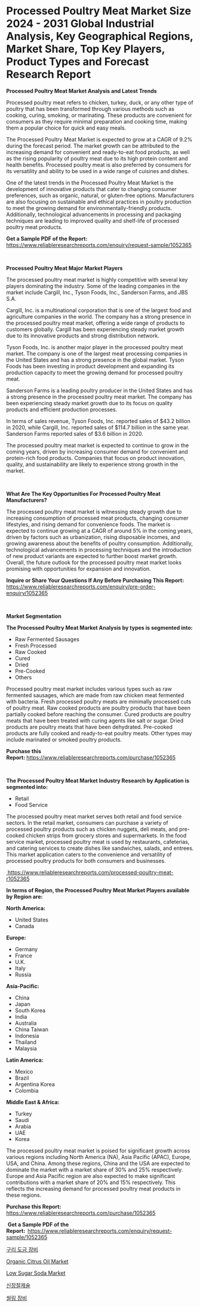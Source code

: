 <p><h1>Processed Poultry Meat Market Size 2024 - 2031 Global Industrial Analysis, Key Geographical Regions, Market Share, Top Key Players, Product Types and Forecast Research Report</h1></p><p><strong>Processed Poultry Meat Market Analysis and Latest Trends</strong></p>
<p><p>Processed poultry meat refers to chicken, turkey, duck, or any other type of poultry that has been transformed through various methods such as cooking, curing, smoking, or marinating. These products are convenient for consumers as they require minimal preparation and cooking time, making them a popular choice for quick and easy meals.</p><p>The Processed Poultry Meat Market is expected to grow at a CAGR of 9.2% during the forecast period. The market growth can be attributed to the increasing demand for convenient and ready-to-eat food products, as well as the rising popularity of poultry meat due to its high protein content and health benefits. Processed poultry meat is also preferred by consumers for its versatility and ability to be used in a wide range of cuisines and dishes.</p><p>One of the latest trends in the Processed Poultry Meat Market is the development of innovative products that cater to changing consumer preferences, such as organic, natural, or gluten-free options. Manufacturers are also focusing on sustainable and ethical practices in poultry production to meet the growing demand for environmentally-friendly products. Additionally, technological advancements in processing and packaging techniques are leading to improved quality and shelf-life of processed poultry meat products.</p></p>
<p><strong>Get a Sample PDF of the Report:&nbsp;</strong> <a href="https://www.reliableresearchreports.com/enquiry/request-sample/1052365">https://www.reliableresearchreports.com/enquiry/request-sample/1052365</a></p>
<p>&nbsp;</p>
<p><strong>Processed Poultry Meat Major Market Players</strong></p>
<p><p>The processed poultry meat market is highly competitive with several key players dominating the industry. Some of the leading companies in the market include Cargill, Inc., Tyson Foods, Inc., Sanderson Farms, and JBS S.A. </p><p>Cargill, Inc. is a multinational corporation that is one of the largest food and agriculture companies in the world. The company has a strong presence in the processed poultry meat market, offering a wide range of products to customers globally. Cargill has been experiencing steady market growth due to its innovative products and strong distribution network.</p><p>Tyson Foods, Inc. is another major player in the processed poultry meat market. The company is one of the largest meat processing companies in the United States and has a strong presence in the global market. Tyson Foods has been investing in product development and expanding its production capacity to meet the growing demand for processed poultry meat.</p><p>Sanderson Farms is a leading poultry producer in the United States and has a strong presence in the processed poultry meat market. The company has been experiencing steady market growth due to its focus on quality products and efficient production processes.</p><p>In terms of sales revenue, Tyson Foods, Inc. reported sales of $43.2 billion in 2020, while Cargill, Inc. reported sales of $114.7 billion in the same year. Sanderson Farms reported sales of $3.6 billion in 2020.</p><p>The processed poultry meat market is expected to continue to grow in the coming years, driven by increasing consumer demand for convenient and protein-rich food products. Companies that focus on product innovation, quality, and sustainability are likely to experience strong growth in the market.</p></p>
<p>&nbsp;</p>
<p><strong>What Are The Key Opportunities For Processed Poultry Meat Manufacturers?</strong></p>
<p><p>The processed poultry meat market is witnessing steady growth due to increasing consumption of processed meat products, changing consumer lifestyles, and rising demand for convenience foods. The market is expected to continue growing at a CAGR of around 5% in the coming years, driven by factors such as urbanization, rising disposable incomes, and growing awareness about the benefits of poultry consumption. Additionally, technological advancements in processing techniques and the introduction of new product variants are expected to further boost market growth. Overall, the future outlook for the processed poultry meat market looks promising with opportunities for expansion and innovation.</p></p>
<p><strong>Inquire or Share Your Questions If Any Before Purchasing This Report:</strong> <a href="https://www.reliableresearchreports.com/enquiry/pre-order-enquiry/1052365">https://www.reliableresearchreports.com/enquiry/pre-order-enquiry/1052365</a></p>
<p>&nbsp;</p>
<p><strong>Market Segmentation</strong></p>
<p><strong>The Processed Poultry Meat Market Analysis by types is segmented into:</strong></p>
<p><ul><li>Raw Fermented Sausages</li><li>Fresh Processed</li><li>Raw Cooked</li><li>Cured</li><li>Dried</li><li>Pre-Cooked</li><li>Others</li></ul></p>
<p><p>Processed poultry meat market includes various types such as raw fermented sausages, which are made from raw chicken meat fermented with bacteria. Fresh processed poultry meats are minimally processed cuts of poultry meat. Raw cooked products are poultry products that have been partially cooked before reaching the consumer. Cured products are poultry meats that have been treated with curing agents like salt or sugar. Dried products are poultry meats that have been dehydrated. Pre-cooked products are fully cooked and ready-to-eat poultry meats. Other types may include marinated or smoked poultry products.</p></p>
<p><strong>Purchase this Report:&nbsp;</strong><a href="https://www.reliableresearchreports.com/purchase/1052365">https://www.reliableresearchreports.com/purchase/1052365</a></p>
<p>&nbsp;</p>
<p><strong>The Processed Poultry Meat Market Industry Research by Application is segmented into:</strong></p>
<p><ul><li>Retail</li><li>Food Service</li></ul></p>
<p><p>The processed poultry meat market serves both retail and food service sectors. In the retail market, consumers can purchase a variety of processed poultry products such as chicken nuggets, deli meats, and pre-cooked chicken strips from grocery stores and supermarkets. In the food service market, processed poultry meat is used by restaurants, cafeterias, and catering services to create dishes like sandwiches, salads, and entrees. This market application caters to the convenience and versatility of processed poultry products for both consumers and businesses.</p></p>
<p><a href="https://www.reliableresearchreports.com/processed-poultry-meat-r1052365">&nbsp;https://www.reliableresearchreports.com/processed-poultry-meat-r1052365</a></p>
<p><strong>In terms of Region, the Processed Poultry Meat Market Players available by Region are:</strong></p>
<p>
    <p> <strong> North America: </strong>
        <ul>
            <li>United States</li>
            <li>Canada</li>
        </ul>
        </p> 
    <p> <strong> Europe: </strong>
        <ul>
            <li>Germany</li>
            <li>France</li>
            <li>U.K.</li>
            <li>Italy</li>
            <li>Russia</li>
        </ul>
        </p> 
    <p> <strong> Asia-Pacific: </strong>
        <ul>
            <li>China</li>
            <li>Japan</li>
            <li>South Korea</li>
            <li>India</li>
            <li>Australia</li>
            <li>China Taiwan</li>
            <li>Indonesia</li>
            <li>Thailand</li>
            <li>Malaysia</li>
        </ul>
        </p> 
    <p> <strong> Latin America: </strong>
        <ul>
            <li>Mexico</li>
            <li>Brazil</li>
            <li>Argentina Korea</li>
            <li>Colombia</li>
        </ul>
        </p> 
    <p> <strong> Middle East & Africa: </strong>
        <ul>
            <li>Turkey</li>
            <li>Saudi</li>
            <li>Arabia</li>
            <li>UAE</li>
            <li>Korea</li>
        </ul>
    </p>
    </p>
<p><p>The processed poultry meat market is poised for significant growth across various regions including North America (NA), Asia Pacific (APAC), Europe, USA, and China. Among these regions, China and the USA are expected to dominate the market with a market share of 30% and 25% respectively. Europe and Asia Pacific region are also expected to make significant contributions with a market share of 20% and 15% respectively. This reflects the increasing demand for processed poultry meat products in these regions.</p></p>
<p><strong>Purchase this Report: </strong><a href="https://www.reliableresearchreports.com/purchase/1052365">https://www.reliableresearchreports.com/purchase/1052365</a></p>
<p>&nbsp;<strong>Get a Sample PDF of the Report:&nbsp;&nbsp;</strong><a href="https://www.reliableresearchreports.com/enquiry/request-sample/1052365">https://www.reliableresearchreports.com/enquiry/request-sample/1052365</a></p>
<p><strong></strong></p>
<p><p><a href="https://github.com/KellyLyncyh543964/Market-Research-Report-List-1/blob/main/215444016380.md">구리 도금 장비</a></p><p><a href="https://github.com/JameTravis/Market-Research-Report-List-4/blob/main/organic-citrus-oil-market.md">Organic Citrus Oil Market</a></p><p><a href="https://github.com/vimar16th/Market-Research-Report-List-4/blob/main/low-sugar-soda-market.md">Low Sugar Soda Market</a></p><p><a href="https://medium.com/@hettiestehr/%EC%9D%BC%EB%A6%AC%EC%98%A4%EC%8A%A4%ED%86%A0%EB%AF%B8-%EC%8B%9C%EC%9E%A5%EC%9D%80-%EC%8B%9C%EC%9E%A5-%EC%A0%90%EC%9C%A0%EC%9C%A8-%EA%B7%9C%EB%AA%A8-%EB%B0%8F-2031%EB%85%84%EA%B9%8C%EC%A7%80-%EC%98%88%EC%83%81%EB%90%98%EB%8A%94-%EC%98%88%EC%B8%A1%EC%97%90-%EC%B4%88%EC%A0%90%EC%9D%84-%EB%A7%9E%EC%B6%A5%EB%8B%88%EB%8B%A4-27a937b6476b">신장절제술</a></p><p><a href="https://github.com/laholand/Market-Research-Report-List-3/blob/main/313084816379.md">씰링 장비</a></p></p>